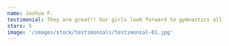 ```yaml
---
name: Joshua F.
testimonial: They are great!! Our girls look forward to gymnastics all week!
stars: 5
image: '/images/stock/testimonials/testimonial-01.jpg'
---
```

